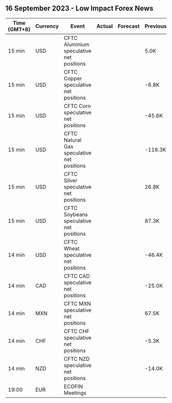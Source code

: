 ## 16 September 2023 - Low Impact Forex News

| Time (GMT+8) | Currency | Event | Actual | Forecast | Previous |
|------|----------|-------|--------|----------|----------|
| 15 min | USD | CFTC Aluminium speculative net positions |  |  | 5.0K |
| 15 min | USD | CFTC Copper speculative net positions |  |  | -6.8K |
| 15 min | USD | CFTC Corn speculative net positions |  |  | -45.6K |
| 15 min | USD | CFTC Natural Gas speculative net positions |  |  | -118.3K |
| 15 min | USD | CFTC Silver speculative net positions |  |  | 26.8K |
| 15 min | USD | CFTC Soybeans speculative net positions |  |  | 87.3K |
| 14 min | USD | CFTC Wheat speculative net positions |  |  | -46.4K |
| 14 min | CAD | CFTC CAD speculative net positions |  |  | -25.0K |
| 14 min | MXN | CFTC MXN speculative net positions |  |  | 67.5K |
| 14 min | CHF | CFTC CHF speculative net positions |  |  | -5.3K |
| 14 min | NZD | CFTC NZD speculative net positions |  |  | -14.0K |
| 19:00 | EUR | ECOFIN Meetings |  |  |  |
